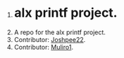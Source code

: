 1. # alx printf project.
2. A repo for the alx printf project.
3. Contributor: [Joshpee22](https://github.com/Joshpee22?tab=following).
3. Contributor: [Muliro1](https://github.com/Muliro1).
